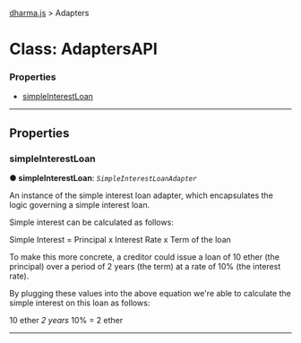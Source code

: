 [dharma.js](../../README.md#api_reference) > Adapters

# Class: AdaptersAPI

### Properties

* [simpleInterestLoan](_adapters_api_.adaptersapi.md#simpleinterestloan)

---

## Properties
<a id="simpleinterestloan"></a>

###  simpleInterestLoan

**●  simpleInterestLoan**:  *`SimpleInterestLoanAdapter`*




An instance of the simple interest loan adapter, which encapsulates the logic governing a simple interest loan.

Simple interest can be calculated as follows:

Simple Interest = Principal x Interest Rate x Term of the loan

To make this more concrete, a creditor could issue a loan of 10 ether (the principal) over a period of 2 years (the term) at a rate of 10% (the interest rate).

By plugging these values into the above equation we're able to calculate the simple interest on this loan as follows:

10 ether _2 years_ 10% = 2 ether




___
